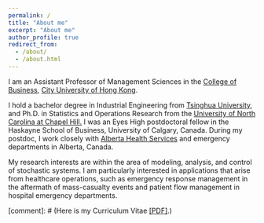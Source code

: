 ```yaml
---
permalink: /
title: "About me"
excerpt: "About me"
author_profile: true
redirect_from:
  - /about/
  - /about.html
---
```


I am an Assistant Professor of Management Sciences in the [College of Business](https://www.cb.cityu.edu.hk/), [City University of Hong Kong](https://www.cityu.edu.hk/).

I hold a bachelor degree in Industrial Engineering from [Tsinghua University](https://en.wikipedia.org/wiki/Tsinghua_University), and Ph.D. in Statistics and Operations Research from the [University of North Carolina at Chapel Hill](https://en.wikipedia.org/wiki/University_of_North_Carolina_at_Chapel_Hill)[.](/files/Degree_PHD.pdf) I was an Eyes High postdoctoral fellow in the Haskayne School of Business, University of Calgary, Canada. During my postdoc, I work closely with [Alberta Health Services](https://www.albertahealthservices.ca/) and emergency departments in Alberta, Canada.

My research interests are within the area of modeling, analysis, and control of stochastic systems. I am particularly interested in applications that arise from healthcare operations, such as emergency response management in the aftermath of mass-casualty events and patient flow management in hospital emergency departments.

[comment]: # (Here is my Curriculum Vitae [\[PDF\]](https://www.dropbox.com/s/afbiukkav30uuko/CV_Zhankun_v2.pdf?dl=0).)
<!---
I am also a big fan of North Carolina Tar Heels ([GoHeels](https://twitter.com/GoHeels)). My favorite sports are badminton, hiking, and soccer.
--->
